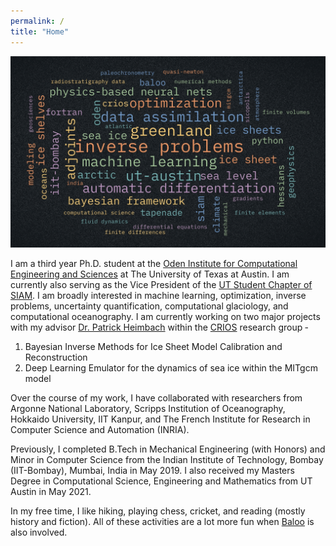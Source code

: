 ```yaml
---
permalink: /
title: "Home"
---
```



![](/assets/images/wordCloud.jpeg)

I am a third year Ph.D. student at the [Oden Institute for Computational Engineering and Sciences](https://oden.utexas.edu/) at The University of Texas at Austin. I am currently also serving as the Vice President of the [UT Student Chapter of SIAM](https://siam.oden.utexas.edu/). I am broadly interested in machine learning, optimization, inverse problems, uncertainty quantification, computational glaciology, and computational oceanography. I am currently working on two major projects with my advisor [Dr. Patrick Heimbach](https://heimbach.wordpress.com/) within the [CRIOS](https://crios-ut.github.io/) research group ‐ 

1. Bayesian Inverse Methods for Ice Sheet Model Calibration and Reconstruction 
2. Deep Learning Emulator for the dynamics of sea ice within the MITgcm model

Over the course of my work, I have collaborated with researchers from Argonne National Laboratory, Scripps Institution of Oceanography, Hokkaido University, IIT Kanpur, and The French Institute for Research in Computer Science and Automation (INRIA).

Previously, I completed B.Tech in Mechanical Engineering (with Honors) and Minor in Computer Science from the Indian Institute of Technology, Bombay (IIT-Bombay), Mumbai, India in May 2019. I also received my Masters Degree in Computational Science, Engineering and Mathematics from UT Austin in May 2021. 

In my free time, I like hiking, playing chess, cricket, and reading (mostly history and fiction). All of these activities are a lot more fun when [Baloo](https://www.instagram.com/babybaloo.thelab/) is also involved.

